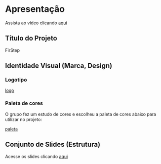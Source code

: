 # Apresentação

Assista ao vídeo clicando [aqui](https://github.com/ICEI-PUC-Minas-PMV-ADS/pmv-ads-2023-1-e3-proj-mov-t1-projeto-firstep/blob/main/presentation/Firstep%20Video%20Oficial.mp4)

## Título do Projeto

FirStep

## Identidade Visual (Marca, Design)

### Logotipo
[logo](img/logo_.png)

### Paleta de cores

O grupo fez um estudo de cores e escolheu a paleta de cores abaixo para utilizar no projeto:

[paleta](img/cores.png)

## Conjunto de Slides (Estrutura)

Acesse os slides clicando [aqui](https://github.com/ICEI-PUC-Minas-PMV-ADS/pmv-ads-2023-1-e3-proj-mov-t1-projeto-firstep/blob/main/presentation/FirStep.pdf)